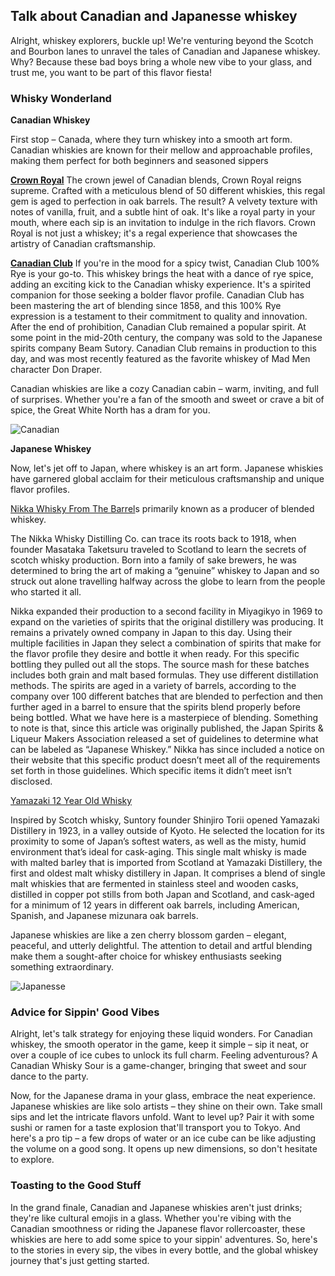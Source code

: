 ## Talk about Canadian and Japanesse whiskey

Alright, whiskey explorers, buckle up! We're venturing beyond the Scotch and Bourbon lanes to unravel the tales of Canadian and Japanese whiskey. Why? Because these bad boys bring a whole new vibe to your glass, and trust me, you want to be part of this flavor fiesta!

### Whisky Wonderland

**Canadian Whiskey**

First stop – Canada, where they turn whiskey into a smooth art form. Canadian whiskies are known for their mellow and approachable profiles, making them perfect for both beginners and seasoned sippers

**[Crown Royal](test)** The crown jewel of Canadian blends, Crown Royal reigns supreme. Crafted with a meticulous blend of 50 different whiskies, this regal gem is aged to perfection in oak barrels. The result? A velvety texture with notes of vanilla, fruit, and a subtle hint of oak. It's like a royal party in your mouth, where each sip is an invitation to indulge in the rich flavors. Crown Royal is not just a whiskey; it's a regal experience that showcases the artistry of Canadian craftsmanship.

**[Canadian Club](test)** If you're in the mood for a spicy twist, Canadian Club 100% Rye is your go-to. This whiskey brings the heat with a dance of rye spice, adding an exciting kick to the Canadian whisky experience. It's a spirited companion for those seeking a bolder flavor profile. Canadian Club has been mastering the art of blending since 1858, and this 100% Rye expression is a testament to their commitment to quality and innovation. After the end of prohibition, Canadian Club remained a popular spirit. At some point in the mid-20th century, the company was sold to the Japanese spirits company Beam Sutory. Canadian Club remains in production to this day, and was most recently featured as the favorite whiskey of Mad Men character Don Draper.

Canadian whiskies are like a cozy Canadian cabin – warm, inviting, and full of surprises. Whether you're a fan of the smooth and sweet or crave a bit of spice, the Great White North has a dram for you.

![Canadian](assets/posts/SippinStoriesADiveintoCanadianAndJapaneseWhiskeyVibes/Canadian.webp)

**Japanese Whiskey**

Now, let's jet off to Japan, where whiskey is an art form. Japanese whiskies have garnered global acclaim for their meticulous craftsmanship and unique flavor profiles.

[Nikka Whisky From The Barrel](test)s primarily known as a producer of blended whiskey.

The Nikka Whisky Distilling Co. can trace its roots back to 1918, when founder Masataka Taketsuru traveled to Scotland to learn the secrets of scotch whisky production. Born into a family of sake brewers, he was determined to bring the art of making a “genuine” whiskey to Japan and so struck out alone travelling halfway across the globe to learn from the people who started it all.

Nikka expanded their production to a second facility in Miyagikyo in 1969 to expand on the varieties of spirits that the original distillery was producing. It remains a privately owned company in Japan to this day. Using their multiple facilities in Japan they select a combination of spirits that make for the flavor profile they desire and bottle it when ready. For this specific bottling they pulled out all the stops. The source mash for these batches includes both grain and malt based formulas. They use different distillation methods. The spirits are aged in a variety of barrels, according to the company over 100 different batches that are blended to perfection and then further aged in a barrel to ensure that the spirits blend properly before being bottled. What we have here is a masterpiece of blending. Something to note is that, since this article was originally published, the Japan Spirits & Liqueur Makers Association released a set of guidelines to determine what can be labeled as “Japanese Whiskey.” Nikka has since included a notice on their website that this specific product doesn’t meet all of the requirements set forth in those guidelines. Which specific items it didn’t meet isn’t disclosed.

[Yamazaki 12 Year Old Whisky](test)

Inspired by Scotch whisky, Suntory founder Shinjiro Torii opened Yamazaki Distillery in 1923, in a valley outside of Kyoto. He selected the location for its proximity to some of Japan’s softest waters, as well as the misty, humid environment that’s ideal for cask-aging. This single malt whisky is made with malted barley that is imported from Scotland at Yamazaki Distillery, the first and oldest malt whisky distillery in Japan. It comprises a blend of single malt whiskies that are fermented in stainless steel and wooden casks, distilled in copper pot stills from both Japan and Scotland, and cask-aged for a minimum of 12 years in different oak barrels, including American, Spanish, and Japanese mizunara oak barrels.

Japanese whiskies are like a zen cherry blossom garden – elegant, peaceful, and utterly delightful. The attention to detail and artful blending make them a sought-after choice for whiskey enthusiasts seeking something extraordinary.

![Japanesse](assets/posts/SippinStoriesADiveintoCanadianAndJapaneseWhiskeyVibes/Japaneese.webp)

### Advice for Sippin' Good Vibes

Alright, let's talk strategy for enjoying these liquid wonders. For Canadian whiskey, the smooth operator in the game, keep it simple – sip it neat, or over a couple of ice cubes to unlock its full charm. Feeling adventurous? A Canadian Whisky Sour is a game-changer, bringing that sweet and sour dance to the party.

Now, for the Japanese drama in your glass, embrace the neat experience. Japanese whiskies are like solo artists – they shine on their own. Take small sips and let the intricate flavors unfold. Want to level up? Pair it with some sushi or ramen for a taste explosion that'll transport you to Tokyo. And here's a pro tip – a few drops of water or an ice cube can be like adjusting the volume on a good song. It opens up new dimensions, so don't hesitate to explore.

### Toasting to the Good Stuff

In the grand finale, Canadian and Japanese whiskies aren't just drinks; they're like cultural emojis in a glass. Whether you're vibing with the Canadian smoothness or riding the Japanese flavor rollercoaster, these whiskies are here to add some spice to your sippin' adventures. So, here's to the stories in every sip, the vibes in every bottle, and the global whiskey journey that's just getting started.
